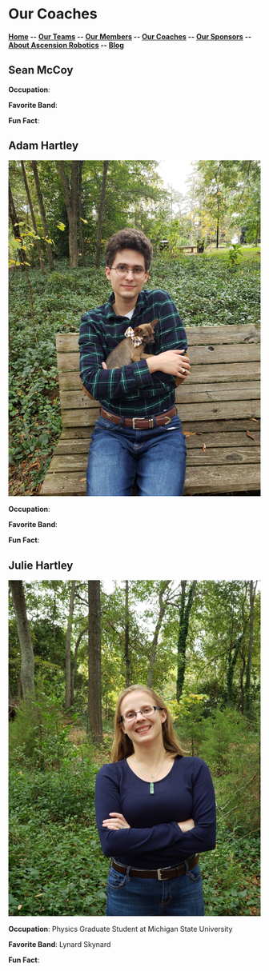 # Our Coaches


#### [Home](../README.md) -- [Our Teams](../teams/README.md) -- [Our Members](../members/README.md) -- [Our Coaches](README.md) -- [Our Sponsors](../sponsors/README.md) -- [About Ascension Robotics](../about.md) -- [Blog](../blog/README.md)

## Sean McCoy

**Occupation**:

**Favorite Band**:

**Fun Fact**:

## Adam Hartley

![adam](adam.jpg)

**Occupation**:

**Favorite Band**:

**Fun Fact**:

## Julie Hartley

![julie](julie.jpg)

**Occupation**: Physics Graduate Student at Michigan State University

**Favorite Band**: Lynard Skynard

**Fun Fact**:
